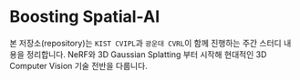 # Boosting Spatial-AI
본 저장소(repository)는 `KIST CVIPL`과 `광운대 CVRL`이 함께 진행하는 주간 스터디 내용을 정리합니다. 
NeRF와 3D Gaussian Splatting 부터 시작해 현대적인 3D Computer Vision 기술 전반을 다룹니다. 
